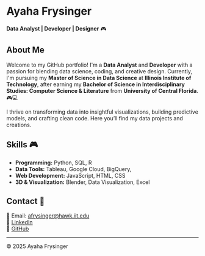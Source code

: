 # Ayaha Frysinger
**Data Analyst | Developer | Designer** 🎮

## About Me
Welcome to my GitHub portfolio! I'm a **Data Analyst** and **Developer** with a passion for blending data science, coding, and creative design. Currently, I'm pursuing my **Master of Science in Data Science** at **Illinois Institute of Technology**, after earning my **Bachelor of Science in Interdisciplinary Studies: Computer Science & Literature** from **University of Central Florida**. 🎮💻

I thrive on transforming data into insightful visualizations, building predictive models, and crafting clean code. Here you’ll find my data projects and creations.


## Skills 🎮
- **Programming:** Python, SQL, R
- **Data Tools:** Tableau, Google Cloud, BigQuery, 
- **Web Development:** JavaScript, HTML, CSS
- **3D & Visualization:** Blender, Data Visualization, Excel

## Contact 📱
📧 Email: afrysinger@hawk.iit.edu  
💼 [LinkedIn](https://linkedin.com/in/ayahafrysinger)  
🐙 [GitHub](https://github.com/afry33)  

---

 
© 2025 Ayaha Frysinger


